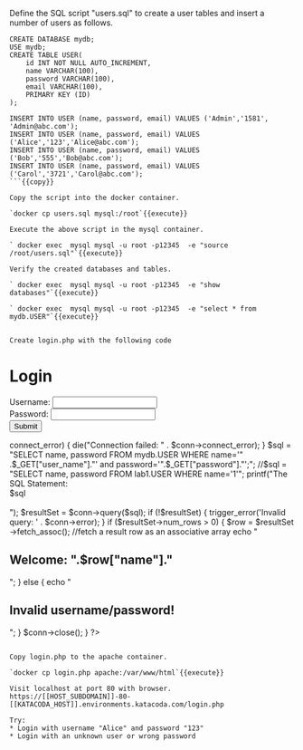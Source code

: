 Define the SQL script "users.sql" to create a user tables and insert a number of users as follows.

```
CREATE DATABASE mydb;
USE mydb;
CREATE TABLE USER(
	id INT NOT NULL AUTO_INCREMENT,
	name VARCHAR(100),
	password VARCHAR(100),
	email VARCHAR(100),
	PRIMARY KEY (ID)
);

INSERT INTO USER (name, password, email) VALUES ('Admin','1581', 'Admin@abc.com');
INSERT INTO USER (name, password, email) VALUES ('Alice','123','Alice@abc.com');
INSERT INTO USER (name, password, email) VALUES ('Bob','555','Bob@abc.com');
INSERT INTO USER (name, password, email) VALUES ('Carol','3721','Carol@abc.com');
```{{copy}}

Copy the script into the docker container.

`docker cp users.sql mysql:/root`{{execute}}

Execute the above script in the mysql container.

` docker exec  mysql mysql -u root -p12345  -e "source /root/users.sql"`{{execute}}

Verify the created databases and tables.

` docker exec  mysql mysql -u root -p12345  -e "show databases"`{{execute}}

` docker exec  mysql mysql -u root -p12345  -e "select * from mydb.USER"`{{execute}}


Create login.php with the following code

```
<h1>Login</h1>
<form action="login.php" method="GET">
Username:
<input type="text" name="user_name"><br>
Password:
<input type="text" name="password"><br>
<input type="submit">
</form>


<?php
if (isset($_GET["user_name"]) && isset($_GET["password"])) {
  $servername = "mysql:3306";
   $username = "root";
   $password = "12345";
   // Create connection
   $conn = new mysqli($servername, $username, $password);
   // Check connection
   if ($conn->connect_error) {
        die("Connection failed: " . $conn->connect_error);
    }

    $sql = "SELECT name, password FROM mydb.USER WHERE name='"
        .$_GET["user_name"]."' and password='".$_GET["password"]."';";

    //$sql = "SELECT name, password FROM lab1.USER WHERE name='1'";
    printf("The SQL Statement:<br> $sql<br/></br>");


    $resultSet = $conn->query($sql);
      if (!$resultSet) {
        trigger_error('Invalid query: ' . $conn->error);
      }

      if ($resultSet->num_rows > 0) {
          $row = $resultSet ->fetch_assoc(); //fetch a result row as an associative array
            echo "<h2> Welcome: ".$row["name"]."</h2>";
      }
      else {
          echo "<h2>Invalid username/password!</h2>";
      }

    $conn->close();
}
?>

```{{copy}}

Copy login.php to the apache container.

`docker cp login.php apache:/var/www/html`{{execute}}

Visit localhost at port 80 with browser.
https://[[HOST_SUBDOMAIN]]-80-[[KATACODA_HOST]].environments.katacoda.com/login.php

Try:
* Login with username "Alice" and password "123"
* Login with an unknown user or wrong password

